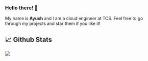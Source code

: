 ### Hello there! 👋
My name is <b>Ayush</b> and I am a cloud engineer at TCS. Feel free to go through my projects and star them if you like it!


## &#x1f4c8; Github Stats   

<a href="https://github.com/zodiac15/zodiac15">
  <img align="center" src="https://github-readme-stats.vercel.app/api/top-langs/?username=zodiac15&theme=buefy&layout=compact" />
</a> 
<!-- <a href="https://github.com/zodiac15/zodiac15">
  <img align="center" src="https://github-readme-stats.vercel.app/api?username=zodiac15&theme=buefy&show_icons=true&hide=contribs" />
</a>
                                                                                                                               -->
<!--
<a href="https://github.com/zodiac15/haemolox-api">
  <img align="left" src="https://github-readme-stats.vercel.app/api/pin/?username=zodiac15&theme=buefy&repo=haemolox-api" />
</a>
<a href="https://github.com/zodiac15/scrapy-news-scraper">
  <img align="left" src="https://github-readme-stats.vercel.app/api/pin/?username=zodiac15&theme=buefy&repo=scrapy-news-scraper" />
</a>
<a href="https://github.com/zodiac15/Twitter-Bot">
  <img align="left" src="https://github-readme-stats.vercel.app/api/pin/?username=zodiac15&theme=buefy&repo=Twitter-Bot" />
</a>
<a href="https://github.com/zodiac15/haemolox">
  <img align="left" src="https://github-readme-stats.vercel.app/api/pin/?username=zodiac15&theme=buefy&repo=haemolox" />
</a>
<a href="https://github.com/zodiac15/opencv">
  <img align="left" src="https://github-readme-stats.vercel.app/api/pin/?username=zodiac15&theme=buefy&repo=opencv" />
</a>
<a href="https://github.com/zodiac15/whatsapp-image-classifier">
  <img align="left" src="https://github-readme-stats.vercel.app/api/pin/?username=zodiac15&theme=buefy&repo=whatsapp-image-classifier" />
</a>

**zodiac15/zodiac15** is a ✨ _special_ ✨ repository because its `README.md` (this file) appears on your GitHub profile.

Here are some ideas to get you started:

- 🔭 I’m currently working on ...
- 🌱 I’m currently learning ...
- 👯 I’m looking to collaborate on ...
- 🤔 I’m looking for help with ...
- 💬 Ask me about ...
- 📫 How to reach me: ...
- 😄 Pronouns: ...
- ⚡ Fun fact: ...
-->


